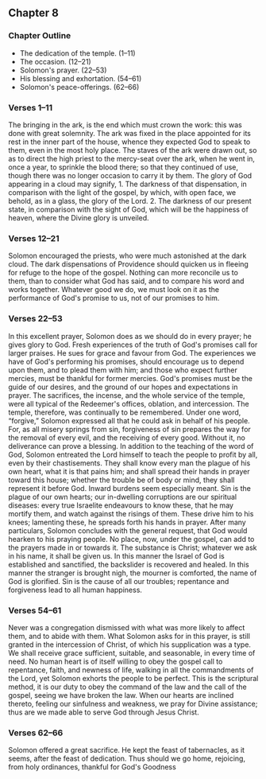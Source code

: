 ## Chapter 8

### Chapter Outline

- The dedication of the temple. (1–11)
- The occasion. (12–21)
- Solomon's prayer. (22–53)
- His blessing and exhortation. (54–61)
- Solomon's peace-offerings. (62–66)

### Verses 1–11

The bringing in the ark, is the end which must crown the work: this was done with great solemnity. The ark was fixed in the place appointed for its rest in the inner part of the house, whence they expected God to speak to them, even in the most holy place. The staves of the ark were drawn out, so as to direct the high priest to the mercy-seat over the ark, when he went in, once a year, to sprinkle the blood there; so that they continued of use, though there was no longer occasion to carry it by them. The glory of God appearing in a cloud may signify, 1. The darkness of that dispensation, in comparison with the light of the gospel, by which, with open face, we behold, as in a glass, the glory of the Lord. 2. The darkness of our present state, in comparison with the sight of God, which will be the happiness of heaven, where the Divine glory is unveiled.

### Verses 12–21

Solomon encouraged the priests, who were much astonished at the dark cloud. The dark dispensations of Providence should quicken us in fleeing for refuge to the hope of the gospel. Nothing can more reconcile us to them, than to consider what God has said, and to compare his word and works together. Whatever good we do, we must look on it as the performance of God's promise to us, not of our promises to him.

### Verses 22–53

In this excellent prayer, Solomon does as we should do in every prayer; he gives glory to God. Fresh experiences of the truth of God's promises call for larger praises. He sues for grace and favour from God. The experiences we have of God's performing his promises, should encourage us to depend upon them, and to plead them with him; and those who expect further mercies, must be thankful for former mercies. God's promises must be the guide of our desires, and the ground of our hopes and expectations in prayer. The sacrifices, the incense, and the whole service of the temple, were all typical of the Redeemer's offices, oblation, and intercession. The temple, therefore, was continually to be remembered. Under one word, “forgive,” Solomon expressed all that he could ask in behalf of his people. For, as all misery springs from sin, forgiveness of sin prepares the way for the removal of every evil, and the receiving of every good. Without it, no deliverance can prove a blessing. In addition to the teaching of the word of God, Solomon entreated the Lord himself to teach the people to profit by all, even by their chastisements. They shall know every man the plague of his own heart, what it is that pains him; and shall spread their hands in prayer toward this house; whether the trouble be of body or mind, they shall represent it before God. Inward burdens seem especially meant. Sin is the plague of our own hearts; our in-dwelling corruptions are our spiritual diseases: every true Israelite endeavours to know these, that he may mortify them, and watch against the risings of them. These drive him to his knees; lamenting these, he spreads forth his hands in prayer. After many particulars, Solomon concludes with the general request, that God would hearken to his praying people. No place, now, under the gospel, can add to the prayers made in or towards it. The substance is Christ; whatever we ask in his name, it shall be given us. In this manner the Israel of God is established and sanctified, the backslider is recovered and healed. In this manner the stranger is brought nigh, the mourner is comforted, the name of God is glorified. Sin is the cause of all our troubles; repentance and forgiveness lead to all human happiness.

### Verses 54–61

Never was a congregation dismissed with what was more likely to affect them, and to abide with them. What Solomon asks for in this prayer, is still granted in the intercession of Christ, of which his supplication was a type. We shall receive grace sufficient, suitable, and seasonable, in every time of need. No human heart is of itself willing to obey the gospel call to repentance, faith, and newness of life, walking in all the commandments of the Lord, yet Solomon exhorts the people to be perfect. This is the scriptural method, it is our duty to obey the command of the law and the call of the gospel, seeing we have broken the law. When our hearts are inclined thereto, feeling our sinfulness and weakness, we pray for Divine assistance; thus are we made able to serve God through Jesus Christ.

### Verses 62–66

Solomon offered a great sacrifice. He kept the feast of tabernacles, as it seems, after the feast of dedication. Thus should we go home, rejoicing, from holy ordinances, thankful for God's Goodness

